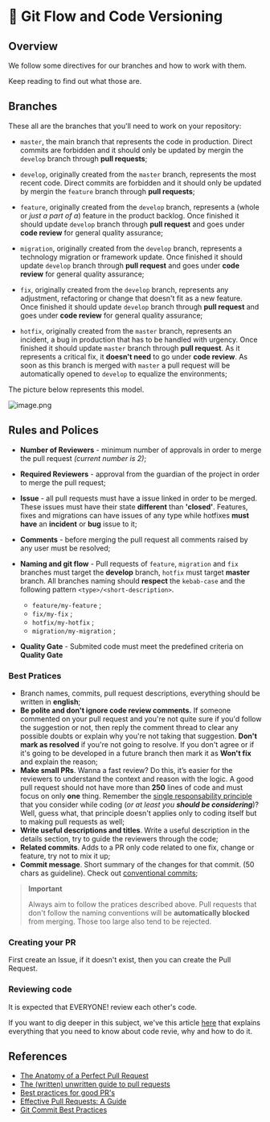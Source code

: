 # 🔡 Git Flow and Code Versioning

## Overview

We follow some directives for our branches and how to work with them.

Keep reading to find out what those are.

## Branches

These all are the branches that you'll need to work on your repository:

- `master`, the main branch that represents the code in production. Direct commits are forbidden and it should only be updated by mergin the `develop` branch through **pull requests**;

- `develop`, originally created from the `master` branch, represents the most recent code. Direct commits are forbidden and it should only be updated by mergin the `feature` branch through **pull requests**;

- `feature`, originally created from the `develop` branch, represents a (whole or _just a part of a_) feature  in the product backlog. Once finished it should update `develop` branch through **pull request** and goes under **code review** for general quality assurance;

- `migration`, originally created from the `develop` branch, represents a technology migration or framework update. Once finished it should update `develop` branch through **pull request** and goes under **code review** for general quality assurance;

- `fix`, originally created from the `develop` branch, represents any adjustment, refactoring or change that doesn't fit as a new feature. Once finished it should update `develop` branch through **pull request** and goes under **code review** for general quality assurance;

- `hotfix`, originally created from the `master` branch, represents an incident, a bug in production that has to be handled with urgency. Once finished it should update `master` branch through **pull request**. As it represents a critical fix, it **doesn't need** to go under **code review**. As soon as this branch is merged with `master` a pull request will be automatically opened to `develop` to equalize the environments;

The picture below represents this model.

![image.png](https://i.imgur.com/tWOYSyc.png)

## Rules and Polices

- **Number of Reviewers** - minimum number of approvals in order to merge the pull request _(current number is 2)_;

- **Required Reviewers** - approval from the guardian of the project in order to merge the pull request;

- **Issue** - all pull requests must have a issue linked in order to be merged. These issues must have their state **different** than **'closed'**. Features, fixes and migrations can have issues of any type while hotfixes **must have** an **incident** or **bug** issue to it;

- **Comments** - before merging the pull request all comments raised by any user must be resolved;

- **Naming and git flow** - Pull requests of `feature`, `migration` and `fix` branches must target the **develop** branch, `hotfix`  must target **master** branch. All branches naming should **respect** the `kebab-case` and the following pattern `<type>/<short-description>`.
  - `feature/my-feature` ;
  - `fix/my-fix` ;
  - `hotfix/my-hotfix` ;
  - `migration/my-migration` ;
- **Quality Gate** - Submited code must meet the predefined criteria on **Quality Gate**

### Best Pratices

- Branch names, commits, pull request descriptions, everything should be written in **english**;
- **Be polite and don't ignore code review comments.** If someone commented on your pull request and you're not quite sure if you'd follow the suggestion or not, then reply the comment thread to clear any possible doubts or explain why you're not taking that suggestion. **Don't mark as resolved** if you're not going to resolve. If you don't agree or if it's going to be developed in a future branch then mark it as **Won't fix** and explain the reason;
- **Make small PRs**.  Wanna a fast review? Do this, it’s easier for the reviewers to understand the context and reason with the logic. A good pull request should not have more than **250** lines of code and must focus on only **one** thing. Remember the [single responsability principle](https://medium.com/@tbaragao/solid-s-r-p-single-responsibility-principle-2760ff4a7edc) that you consider while coding (_or at least you **should be considering**_)? Well, guess what, that principle doesn't applies only to coding itself but to making pull requests as well;
- **Write useful descriptions and titles**. Write a useful description in the details section, try to guide the reviewers through the code;
- **Related commits**. Adds to a PR only code related to one fix, change or feature, try not to mix it up;
- **Commit message**. Short summary of the changes for that commit. (50 chars as guideline). Check out [conventional commits](https://www.conventionalcommits.org/en/v1.0.0/);

> **Important**
>
> Always aim to follow the pratices described above. Pull requests that don't follow the naming conventions will be **automatically blocked** from merging. Those too large also tend to be rejected.

### Creating your PR

First create an Issue, if it doesn't exist, then you can create the Pull Request.

### Reviewing code

It is expected that EVERYONE! review each other's code.

If you want to dig deeper in this subject, we've this article [here](/Code%20Review.md) that explains everything that you need to know about code revie, why and how to do it.

## References

- [The Anatomy of a Perfect Pull Request](https://medium.com/@hugooodias/the-anatomy-of-a-perfect-pull-request-567382bb6067)
- [The (written) unwritten guide to pull requests](https://www.atlassian.com/blog/git/written-unwritten-guide-pull-requests)
- [Best practices for good PR's](https://www.kenneth-truyers.net/2018/11/01/best-practices-good-pr/)
- [Effective Pull Requests: A Guide](https://www.braintreepayments.com/blog/effective-pull-requests-a-guide/)
- [Git Commit Best Practices](https://github.com/trein/dev-best-practices/wiki/Git-Commit-Best-Practices)
